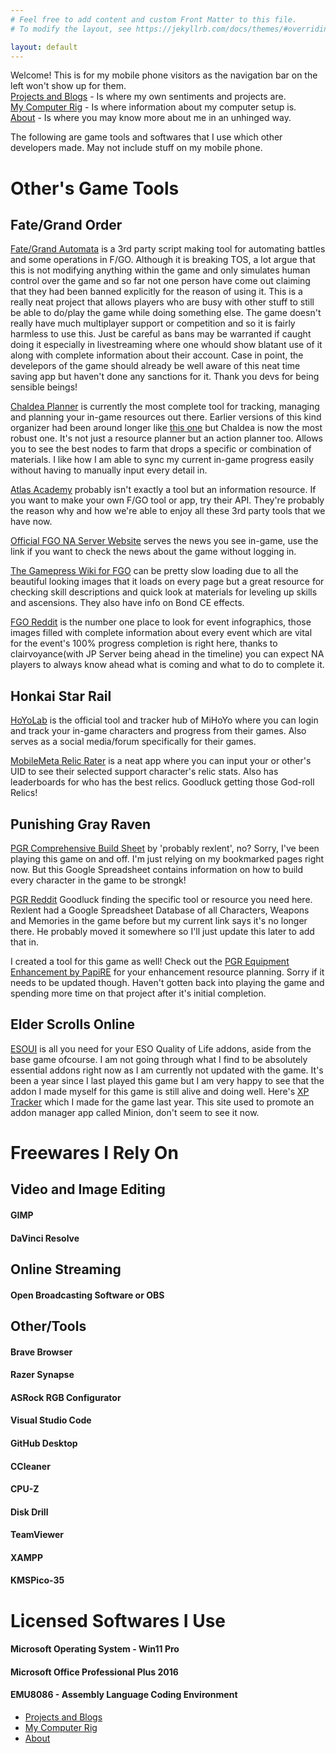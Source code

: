 ```yaml
---
# Feel free to add content and custom Front Matter to this file.
# To modify the layout, see https://jekyllrb.com/docs/themes/#overriding-theme-defaults

layout: default
---
```


<p>Welcome! This is for my mobile phone visitors as the navigation bar on the left won't show up for them.
<br><a href="/lorman-online-portfolio/blog">Projects and Blogs</a> - Is where my own sentiments and projects are.
<br><a href="/lorman-online-portfolio/rig">My Computer Rig</a> - Is where information about my computer setup is.
<br><a href="/lorman-online-portfolio/about">About</a> - Is where you may know more about me in an unhinged way.
</p>
<p>
The following are game tools and softwares that I use which other developers made. May not include stuff on my mobile phone.
</p>

<h1>Other's Game Tools</h1>

<h2>Fate/Grand Order</h2>

<p><a href="https://play.google.com/store/apps/details?id=io.github.fate_grand_automata&hl=en&gl=US">Fate/Grand Automata</a> is a 3rd party script making tool for automating battles and some operations in F/GO. Although it is breaking TOS, a lot argue that this is not modifying anything within the game and only simulates human control over the game and so far not one person have come out claiming that they had been banned explicitly for the reason of using it. This is a really neat project that allows players who are busy with other stuff to still be able to do/play the game while doing something else. The game doesn't really have much multiplayer support or competition and so it is fairly harmless to use this. Just be careful as bans may be warranted if caught doing it especially in livestreaming where one whould show blatant use of it along with complete information about their account. Case in point, the develepors of the game should already be well aware of this neat time saving app but haven't done any sanctions for it. Thank you devs for being sensible beings!</p>

<p><a href="https://play.google.com/store/apps/details?id=cc.narumi.chaldea&hl=en&gl=US">Chaldea Planner</a> is currently the most complete tool for tracking, managing and planning your in-game resources out there. Earlier versions of this kind organizer had been around longer like <a href="https://fgosim.github.io/Material/">this one</a> but Chaldea is now the most robust one. It's not just a resource planner but an action planner too. Allows you to see the best nodes to farm that drops a specific or combination of materials. I like how I am able to sync my current in-game progress easily without having to manually input every detail in.</p>

<p><a href="https://fgo.square.ovh/">Atlas Academy</a> probably isn't exactly a tool but an information resource. If you want to make your own F/GO tool or app, try their API. They're probably the reason why and how we're able to enjoy all these 3rd party tools that we have now.</p>

<p><a href="https://fate-go.us/news/">Official FGO NA Server Website</a> serves the news you see in-game, use the link if you want to check the news about the game without logging in.</p>

<p><a href="https://gamepress.gg/grandorder/">The Gamepress Wiki for FGO</a> can be pretty slow loading due to all the beautiful looking images that it loads on every page but a great resource for checking skill descriptions and quick look at materials for leveling up skills and ascensions. They also have info on Bond CE effects.</p>

<p><a href="https://www.reddit.com/r/grandorder/">FGO Reddit</a> is the number one place to look for event infographics, those images filled with complete information about every event which are vital for the event's 100% progress completion is right here, thanks to clairvoyance(with JP Server being ahead in the timeline) you can expect NA players to always know ahead what is coming and what to do to complete it.</p>

<h2>Honkai Star Rail</h2>

<p><a href="www.hoyolab.com">HoYoLab</a> is the official tool and tracker hub of MiHoYo where you can login and track your in-game characters and progress from their games. Also serves as a social media/forum specifically for their games.</p>

<p><a href="https://starrail.mobilemeta.gg/app">MobileMeta Relic Rater</a> is a neat app where you can input your or other's UID to see their selected support character's relic stats. Also has leaderboards for who has the best relics. Goodluck getting those God-roll Relics!</p>

<h2>Punishing Gray Raven</h2>

<p><a href="https://docs.google.com/spreadsheets/d/1_NAHdVouSp2T6AwStpz9ZMLZ_ca5EzcuHde5obIlero/edit?usp=sharing">PGR Comprehensive Build Sheet</a> by 'probably rexlent', no? Sorry, I've been playing this game on and off. I'm just relying on my bookmarked pages right now. But this Google Spreadsheet contains information on how to build every character in the game to be strongk!</p>

<p><a href="https://www.reddit.com/r/PunishingGrayRaven/">PGR Reddit</a> Goodluck finding the specific tool or resource you need here. Rexlent had a Google Spreadsheet Database of all Characters, Weapons and Memories in the game before but my current link says it's no longer there. He probably moved it somewhere so I'll just update this later to add that in.</p>

<p>I created a tool for this game as well! Check out the <a href="https://docs.google.com/spreadsheets/d/1z1loqZI2J56A3esVIZq1Zb_S9vrDxyqvoun-gX05YbM/edit?usp=sharing">PGR Equipment Enhancement by PapiRE</a> for your enhancement resource planning. Sorry if it needs to be updated though. Haven't gotten back into playing the game and spending more time on that project after it's initial completion.</p>

<h2>Elder Scrolls Online</h2>

<p><a href="https://www.esoui.com/addons.php">ESOUI</a> is all you need for your ESO Quality of Life addons, aside from the base game ofcourse. I am not going through what I find to be absolutely essential addons right now as I am currently not updated with the game. It's been a year since I last played this game but I am very happy to see that the addon I made myself for this game is still alive and doing well. Here's <a href="https://www.esoui.com/downloads/info3072-XPTracker.html">XP Tracker</a> which I made for the game last year. This site used to promote an addon manager app called Minion, don't seem to see it now.</p>

<h1>Freewares I Rely On</h1>

<h2>Video and Image Editing</h2>

<h4>GIMP</h4>
<h4>DaVinci Resolve</h4>

<h2>Online Streaming</h2>

<h4>Open Broadcasting Software or OBS</h4>

<h2>Other/Tools</h2>

<h4>Brave Browser</h4>
<h4>Razer Synapse</h4>
<h4>ASRock RGB Configurator</h4>
<h4>Visual Studio Code</h4>
<h4>GitHub Desktop</h4>
<h4>CCleaner</h4>
<h4>CPU-Z</h4>
<h4>Disk Drill</h4>
<h4>TeamViewer</h4>
<h4>XAMPP</h4>
<h4>KMSPico-35</h4>

<h1>Licensed Softwares I Use</h1>

<h4>Microsoft Operating System - Win11 Pro</h4>
<h4>Microsoft Office Professional Plus 2016</h4>
<h4>EMU8086 - Assembly Language Coding Environment</h4>

<div class="wrapper">
      <nav>
        <ul>
        <li class="active"><a href="/lorman-online-portfolio/blog">Projects and Blogs</a></li>
        <li class="active"><a href="/lorman-online-portfolio/rig">My Computer Rig</a></li>
        <li class="active"><a href="/lorman-online-portfolio/about">About</a></li>
        </ul>
      </nav>
</div>